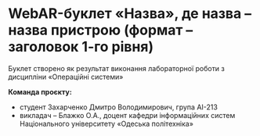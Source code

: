 # WebAR-буклет «Назва», де назва – назва пристрою (формат – заголовок 1-го рівня)
 Буклет створено як результат виконання лабораторної роботи з дисципліни
«Операційні системи»

 **Команда проєкту:** 
 + студент Захарченко Дмитро Володимирович, група AI-213
 + викладач – Блажко О.А., доцент кафедри інформаційних систем Національного
університету «Одеська політехніка» 
